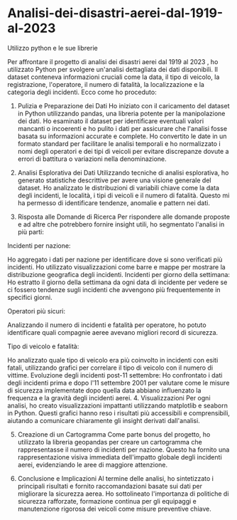 # Analisi-dei-disastri-aerei-dal-1919-al-2023
Utilizzo python e le sue librerie




Per affrontare il progetto di analisi dei disastri aerei dal 1919 al 2023 , ho utilizzato Python per svolgere un'analisi dettagliata dei dati disponibili. Il dataset conteneva informazioni cruciali come la data, il tipo di veicolo, la registrazione, l'operatore, il numero di fatalità, la localizzazione e la categoria degli incidenti. Ecco come ho proceduto:

1. Pulizia e Preparazione dei Dati
Ho iniziato con il caricamento del dataset in Python utilizzando pandas, una libreria potente per la manipolazione dei dati. Ho esaminato il dataset per identificare eventuali valori mancanti o incoerenti e ho pulito i dati per assicurare che l'analisi fosse basata su informazioni accurate e complete. Ho convertito le date in un formato standard per facilitare le analisi temporali e ho normalizzato i nomi degli operatori e dei tipi di veicoli per evitare discrepanze dovute a errori di battitura o variazioni nella denominazione.

2. Analisi Esplorativa dei Dati
Utilizzando tecniche di analisi esplorativa, ho generato statistiche descrittive per avere una visione generale del dataset. Ho analizzato le distribuzioni di variabili chiave come la data degli incidenti, le località, i tipi di veicoli e il numero di fatalità. Questo mi ha permesso di identificare tendenze, anomalie e pattern nei dati.

3. Risposta alle Domande di Ricerca
Per rispondere alle domande proposte e ad altre che potrebbero fornire insight utili, ho segmentato l'analisi in più parti:

Incidenti per nazione: 

Ho aggregato i dati per nazione per identificare dove si sono verificati più incidenti. Ho utilizzato visualizzazioni come barre e mappe per mostrare la distribuzione geografica degli incidenti.
Incidenti per giorno della settimana: Ho estratto il giorno della settimana da ogni data di incidente per vedere se ci fossero tendenze sugli incidenti che avvengono più frequentemente in specifici giorni.

Operatori più sicuri:

Analizzando il numero di incidenti e fatalità per operatore, ho potuto identificare quali compagnie aeree avevano migliori record di sicurezza.

Tipo di veicolo e fatalità:

Ho analizzato quale tipo di veicolo era più coinvolto in incidenti con esiti fatali, utilizzando grafici per correlare il tipo di veicolo con il numero di vittime.
Evoluzione degli incidenti post-11 settembre: Ho confrontato i dati degli incidenti prima e dopo l'11 settembre 2001 per valutare come le misure di sicurezza implementate dopo quella data abbiano influenzato la frequenza e la gravità degli incidenti aerei.
4. Visualizzazioni
Per ogni analisi, ho creato visualizzazioni impattanti utilizzando matplotlib e seaborn in Python. Questi grafici hanno reso i risultati più accessibili e comprensibili, aiutando a comunicare chiaramente gli insight derivati dall'analisi.

5. Creazione di un Cartogramma
Come parte bonus del progetto, ho utilizzato la libreria geopandas per creare un cartogramma che rappresentasse il numero di incidenti per nazione. Questo ha fornito una rappresentazione visiva immediata dell'impatto globale degli incidenti aerei, evidenziando le aree di maggiore attenzione.

6. Conclusione e Implicazioni
Al termine delle analisi, ho sintetizzato i principali risultati e fornito raccomandazioni basate sui dati per migliorare la sicurezza aerea. Ho sottolineato l'importanza di politiche di sicurezza rafforzate, formazione continua per gli equipaggi e manutenzione rigorosa dei veicoli come misure preventive chiave.
